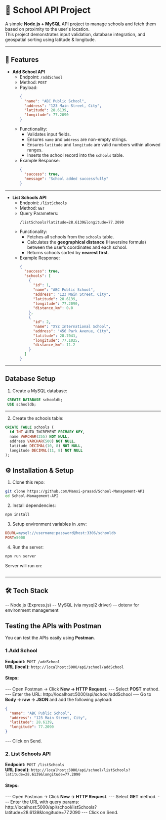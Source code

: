 # 🏫 School API Project

A simple **Node.js + MySQL** API project to manage schools and fetch them based on proximity to the user's location.  
This project demonstrates input validation, database integration, and geospatial sorting using latitude & longitude.

---

## 📌 Features

- **Add School API**
  - Endpoint: `/addSchool`
  - Method: `POST`
  - Payload:
    ```json
    {
      "name": "ABC Public School",
      "address": "123 Main Street, City",
      "latitude": 28.6139,
      "longitude": 77.2090
    }
    ```
  - Functionality:
    - Validates input fields.
    - Ensures `name` and `address` are non-empty strings.
    - Ensures `latitude` and `longitude` are valid numbers within allowed ranges.
    - Inserts the school record into the `schools` table.
  - Example Response:
    ```json
    {
      "success": true,
      "message": "School added successfully"
    }
    ```

---

- **List Schools API**
  - Endpoint: `/listSchools`
  - Method: `GET`
  - Query Parameters:
    ```
    /listSchools?latitude=28.6139&longitude=77.2090
    ```
  - Functionality:
    - Fetches all schools from the `schools` table.
    - Calculates the **geographical distance** (Haversine formula) between the user’s coordinates and each school.
    - Returns schools sorted by **nearest first**.
  - Example Response:
    ```json
    {
      "success": true,
      "schools": [
        {
          "id": 1,
          "name": "ABC Public School",
          "address": "123 Main Street, City",
          "latitude": 28.6139,
          "longitude": 77.2090,
          "distance_km": 0.0
        },
        {
          "id": 2,
          "name": "XYZ International School",
          "address": "456 Park Avenue, City",
          "latitude": 28.7041,
          "longitude": 77.1025,
          "distance_km": 11.2
        }
      ]
    }
    ```

---

## Database Setup

1. Create a MySQL database:
  ```sql
   CREATE DATABASE schooldb;
   USE schooldb;
  ```

---
2. Create the schools table:
  ```sql
  CREATE TABLE schools (
    id INT AUTO_INCREMENT PRIMARY KEY,
    name VARCHAR(255) NOT NULL,
    address VARCHAR(500) NOT NULL,
    latitude DECIMAL(10, 8) NOT NULL,
    longitude DECIMAL(11, 8) NOT NULL
  );
  ```

## ⚙️ Installation & Setup
1. Clone this repo:
  ``` bash
  git clone https://github.com/Mansi-prasad/School-Management-API
  cd School-Management-API
  ```

2. Install dependencies:
  ``` bash
  npm install
  ```

3. Setup environment variables in .env:
  ``` ini
  DBURL=mysql://username:password@host:3306/schooldb
  PORT=5000
  ```

4. Run the server:
  ``` bash
  npm run server
  ```
  
Server will run on:
  ``` json http://localhost:5000
  ```

---

## 🛠 Tech Stack
-- Node.js (Express.js)
-- MySQL (via mysql2 driver)
-- dotenv for environment management

## Testing the APIs with Postman
You can test the APIs easily using **Postman**.  

### 1.Add School
**Endpoint:** `POST /addSchool`  
**URL (local):** `http://localhost:5000/api/school/addSchool`


#### Steps:
--- Open Postman → Click **New → HTTP Request**.
--- Select **POST** method.
--- Enter the URL:  http://localhost:5000/api/school/addSchool
--- Go to **Body → raw → JSON** and add the following payload:
  ```json
  {
    "name": "ABC Public School",
    "address": "123 Main Street, City",
    "latitude": 28.6139,
    "longitude": 77.2090
  }
  ```
--- Click on Send.

### 2. List Schools API
**Endpoint:** `POST /listSchools`  
**URL (local):** `http://localhost:5000/api/school/listSchools?latitude=28.6139&longitude=77.2090`


#### Steps:
--- Open Postman → Click **New → HTTP Request**.
--- Select **GET** method.
--- Enter the URL with query params:  http://localhost:5000/api/school/listSchools?latitude=28.6139&longitude=77.2090
--- Click on Send.